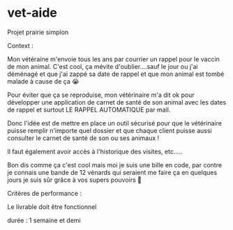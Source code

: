 # vet-aide

Projet prairie simplon

Context : 

Mon vétéraine m'envoie tous les ans par courrier un rappel pour le vaccin de mon animal. C'est cool, ça mévite d'oublier....sauf le jour ou j'ai déménagé et que j'ai zappé sa date de rappel et que mon animal est tombé malade à cause de ça 😭

Pour éviter que ça se reproduise, mon vétérinaire m'a dit ok pour développer une application de carnet de santé de son animal avec les dates de rappel et surtout LE RAPPEL AUTOMATIQUE par mail.

Donc l'idée est de mettre en place un outil sécurisé pour que le vétérinaire puisse remplir n'importe quel dossier et que chaque client puisse aussi consulter le carnet de santé de son ou ses animaux !

Il faut également avoir accès à l'historique des visites, etc.....

Bon dis comme ça c'est cool mais moi je suis une bille en code, par contre je connais une bande de 12 vénards qui seraient me faire ça en quelques jours je suis sûr grâce à vos supers pouvoirs 🦾

Critères de performance : 

Le livrable doit être fonctionnel

durée :
1 semaine et demi

